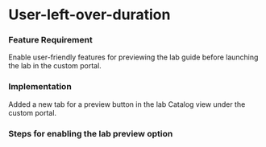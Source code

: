# User-left-over-duration

### Feature Requirement
Enable user-friendly features for previewing the lab guide before launching the lab in the custom portal.

### Implementation
Added a new tab for a preview button in the lab Catalog view under the custom portal.

### Steps for enabling the lab preview option
